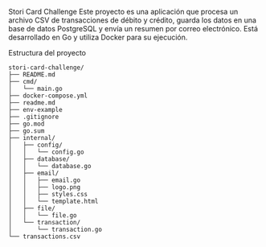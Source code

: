 Stori Card Challenge
Este proyecto es una aplicación que procesa un archivo CSV de transacciones de débito y crédito, guarda los datos en una base de datos PostgreSQL y envía un resumen por correo electrónico. Está desarrollado en Go y utiliza Docker para su ejecución.

Estructura del proyecto
````
stori-card-challenge/
├── README.md
├── cmd/
│   └── main.go
├── docker-compose.yml
├── readme.md
├── env-example
├── .gitignore
├── go.mod
├── go.sum
├── internal/
│   ├── config/
│   │   └── config.go
│   ├── database/
│   │   └── database.go
│   ├── email/
│   │   ├── email.go
│   │   ├── logo.png
│   │   ├── styles.css
│   │   └── template.html
│   ├── file/
│   │   └── file.go
│   └── transaction/
│       └── transaction.go
└── transactions.csv
````
